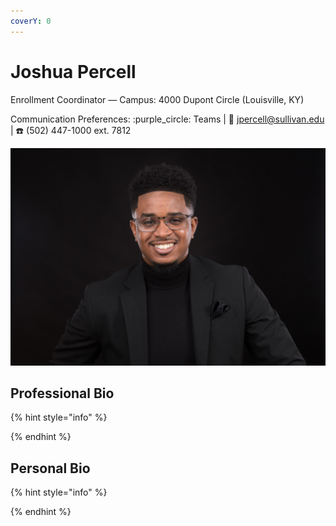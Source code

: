 ```yaml
---
coverY: 0
---
```


# Joshua Percell

Enrollment Coordinator — Campus: 4000 Dupont Circle (Louisville, KY)

Communication Preferences: :purple\_circle: Teams | :e-mail: jpercell@sullivan.edu | :telephone: (502) 447-1000 ext. 7812

![](../.gitbook/assets/Josh.png)

## Professional Bio

{% hint style="info" %}

{% endhint %}

## Personal Bio

{% hint style="info" %}

{% endhint %}
